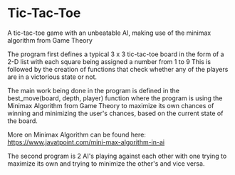 # Tic-Tac-Toe
A tic-tac-toe game with an unbeatable AI, making use of the minimax algorithm from Game Theory

The program first defines a typical 3 x 3 tic-tac-toe board in the form of a 2-D list with each square being assigned a number from 1 to 9
This is followed by the creation of functions that check whether any of the players are in a victorious state or not.

The main work being done in the program is defined in the best_move(board, depth, player) function where the program is using the Minimax Algorithm from Game Theory to maximize its own chances of winning and minimizing the user's chances, based on the current state of the board.

More on Minimax Algorithm can be found here: https://www.javatpoint.com/mini-max-algorithm-in-ai

The second program is 2 AI's playing against each other with one trying to maximize its own and trying to minimize the other's and vice versa.
